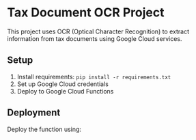 # Tax Document OCR Project

This project uses OCR (Optical Character Recognition) to extract information from tax documents using Google Cloud services.

## Setup
1. Install requirements: `pip install -r requirements.txt`
2. Set up Google Cloud credentials
3. Deploy to Google Cloud Functions

## Deployment
Deploy the function using: